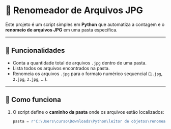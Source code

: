 # 📂 Renomeador de Arquivos JPG  

Este projeto é um script simples em **Python** que automatiza a contagem e o **renomeio de arquivos JPG** em uma pasta específica.  

---

## 🚀 Funcionalidades  
- Conta a quantidade total de arquivos `.jpg` dentro de uma pasta.  
- Lista todos os arquivos encontrados na pasta.  
- Renomeia os arquivos `.jpg` para o formato numérico sequencial (`1.jpg`, `2.jpg`, `3.jpg`, ...).  

---

## 📌 Como funciona  
1. O script define o **caminho da pasta** onde os arquivos estão localizados:  

   ```python
   pasta = r'C:\Users\curso\Downloads\Python\leitor de objetos\renomeando'
